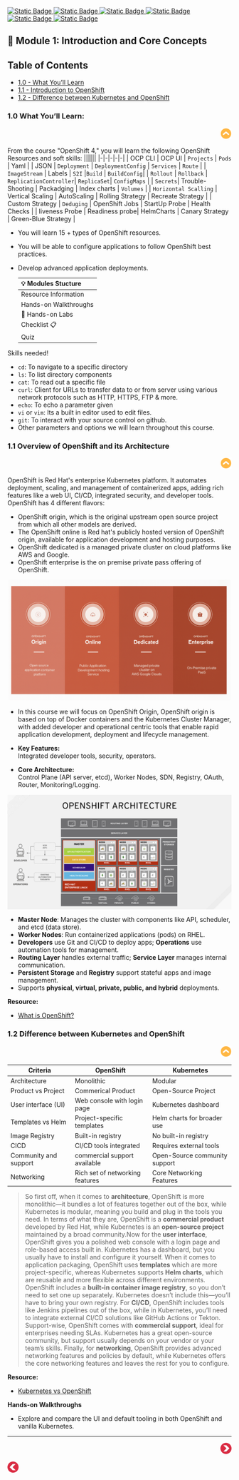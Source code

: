 [![Static Badge](https://img.shields.io/badge/Agenda-green?style=flat&logoSize=auto)
](https://github.com/ocp-workshop-wf/bootcamp/blob/main/Agenda.md) [![Static Badge](https://img.shields.io/badge/CheatSheet-purple?style=flat&logoSize=auto)
](https://github.com/ocp-workshop-wf/bootcamp/blob/main/CheatSheet.md)  [![Static Badge](https://img.shields.io/badge/OCP-CLI-red?style=flat&logoSize=auto)
](https://github.com/ocp-workshop-wf/bootcamp/blob/main/ocpcli-cheatsheet.md)   [![Static Badge](https://img.shields.io/badge/Labs-maroon?style=flat&logoSize=auto)
](https://github.com/ocp-workshop-wf/bootcamp/tree/main/labs-repo)  [![Static Badge](https://img.shields.io/badge/RedHat-OpenShift-maroon?style=flat&logo=Redhat&logoSize=auto)
](https://docs.redhat.com/en/documentation/openshift_container_platform/4.19)   [![Static Badge](https://img.shields.io/badge/Kubernetes-black?style=flat&logo=Kubernetes&logoSize=auto)
](https://kubernetes.io/docs/home/)
## 🔹 Module 1: Introduction and Core Concepts 

## Table of Contents
- [1.0 - What You’ll Learn](#10-what-youll-learn)
- [1.1 - Introduction to OpenShift](#11-overview-of-openshift-and-its-architecture)
- [1.2 - Difference between Kubernetes and OpenShift](#12-difference-between-kubernetes-and-openshift)


### 1.0 What You’ll Learn:

<p align="right">
  <a href="https://github.com/ocp-workshop-wf/bootcamp/tree/main/module1#-module-1-introduction-and-core-concepts" target="_blank">
    <img src="/images/top.png" alt="OpenShift Training" style="width:25px;" />
  </a>
</p>

From the course  "OpenShift 4," you will learn the following OpenShift Resources and soft skills:
||||||
|-|-|-|-|-| 
| OCP CLI | OCP UI | `Projects` | `Pods` | Yaml | 
| JSON | `Deployment` | `DeploymentConfig` | `Services` | `Route` |
| `ImageStream` | Labels | `S2I` |`Build` | `BuildConfig`| 
| `Rollout` | `Rollback` | `ReplicationController`| `ReplicaSet`| `ConfigMaps` |
| `Secrets`| Trouble-Shooting | Packadging | Index charts | `Volumes` | 
| `Horizontal Scalling` | Vertical Scaling | AutoScaling | Rolling Strategy | Recreate Strategy | 
| Custom Strategy | `Deduging` | OpenShift Jobs | StartUp Probe | Health Checks |
| liveness Probe | Readiness probe| HelmCharts | Canary Strategy | Green-Blue Strategy |

- You will learn 15 + types of OpenShift resources.
- You will be able to configure applications to follow OpenShift best practices.
- Develop advanced application deployments.

  |💡 **Modules Stucture** | 
  | -------- |
  | Resource Information  | 
  | Hands-on Walkthroughs |
  | 🔬 Hands-on Labs    | 
  | Checklist 📋|
  | Quiz |

Skills needed!
  - `cd`: To navigate to a specific directory
  - `ls`: To list directory components
  - `cat`: To read out a specific file
  - `curl`: Client for URLs to transfer data to or from server using various network protocols such as HTTP, HTTPS, FTP & more.
  - `echo`: To echo a parameter given
  - `vi` or `vim`: Its a built in editor used to edit files.
  - `git`: To interact with your source control on github.
  - Other parameters and options we will learn throughout this course. 


### 1.1 Overview of OpenShift and its Architecture

<p align="right">
  <a href="https://github.com/ocp-workshop-wf/bootcamp/tree/main/module1#-module-1-introduction-and-core-concepts" target="_blank">
    <img src="/images/top.png" alt="OpenShift Training" style="width:25px;" />
  </a>
</p>

OpenShift is Red Hat's enterprise Kubernetes platform. It automates deployment, scaling, and management of containerized apps, adding rich features like a web UI, CI/CD, integrated security, and developer tools. OpenShift has 4 different flavors: 
- OpenShift origin, which is the original upstream open source project from which all other models are derived. 
- The OpenShift online is Red hat's publicly hosted version of OpenShift origin, available for application development and hosting purposes. 
- OpenShift dedicated is a managed private cluster on cloud platforms like AWS and Google. 
- OpenShift enterprise is the on premise private pass offering of OpenShift.

<p align="center">
<img src="/images/openshift-flavors.png" alt="OpenShift Training" style="width:500px; align="center"/>
</p>

- In this course we will focus on OpenShift Origin, OpenShift origin is based on top of Docker containers and the Kubernetes Cluster Manager, with added developer and operational centric tools that enable rapid application development, deployment and lifecycle management.

- **Key Features:**  
  Integrated developer tools, security, operators.
- **Core Architecture:**  
  Control Plane (API server, etcd), Worker Nodes, SDN, Registry, OAuth, Router, Monitoring/Logging.

<p align="center">
<img src="/images/ocp-arch.png" alt="OpenShift Training"; align="center"/>
</p>

  * **Master Node**: Manages the cluster with components like API, scheduler, and etcd (data store).
  * **Worker Nodes**: Run containerized applications (pods) on RHEL.
  * **Developers** use Git and CI/CD to deploy apps; **Operations** use automation tools for management.
  * **Routing Layer** handles external traffic; **Service Layer** manages internal communication.
  * **Persistent Storage** and **Registry** support stateful apps and image management.
  * Supports **physical, virtual, private, public, and hybrid** deployments.



  **Resource:**  
  - [What is OpenShift?](https://youtu.be/KTN_QBuDplo)


### 1.2 Difference between Kubernetes and OpenShift

<p align="right">
  <a href="https://github.com/ocp-workshop-wf/bootcamp/tree/main/module1#-module-1-introduction-and-core-concepts" target="_blank">
    <img src="/images/top.png" alt="OpenShift Training" style="width:25px;" />
  </a>
</p>

| Criteria | OpenShift | Kubernetes| 
| -------- | --------- | --------- | 
| Architecture | Monolithic | Modular|
| Product vs Project | Commerical Product | Open-Source Project |
| User interface (UI) | Web console with login page | Kubernetes dashboard | 
| Templates vs Helm | Project-specific templates | Helm charts for broader use | 
| Image Registry | Built-in registry | No built-in registry | 
| CICD | CI/CD tools integrated | Requires external tools | 
| Community and support | commercial support available | Open-Source community support|
| Networking | Rich set of networking features | Core Networking Features| 

> So first off, when it comes to **architecture**, OpenShift is more monolithic—it bundles a lot of features together out of the box, while Kubernetes is modular, meaning you build and plug in the tools you need. In terms of what they are, OpenShift is a **commercial product** developed by Red Hat, while Kubernetes is an **open-source project** maintained by a broad community.Now for the **user interface**, OpenShift gives you a polished web console with a login page and role-based access built in. Kubernetes has a dashboard, but you usually have to install and configure it yourself. When it comes to application packaging, OpenShift uses **templates** which are more project-specific, whereas Kubernetes supports **Helm charts**, which are reusable and more flexible across different environments. OpenShift includes a **built-in container image registry**, so you don’t need to set one up separately. Kubernetes doesn’t include this—you’ll have to bring your own registry. For **CI/CD**, OpenShift includes tools like Jenkins pipelines out of the box, while in Kubernetes, you’ll need to integrate external CI/CD solutions like GitHub Actions or Tekton. Support-wise, OpenShift comes with **commercial support**, ideal for enterprises needing SLAs. Kubernetes has a great open-source community, but support usually depends on your vendor or your team’s skills. Finally, for **networking**, OpenShift provides advanced networking features and policies by default, while Kubernetes offers the core networking features and leaves the rest for you to configure. 

**Resource:**  
- [Kubernetes vs OpenShift](https://www.theknowledgeacademy.com/blog/openshift-vs-kubernetes/)

**Hands-on Walkthroughs**  
- Explore and compare the UI and default tooling in both OpenShift and vanilla Kubernetes.

---


<p align="right">
  <a href="https://github.com/ocp-workshop-wf/bootcamp/tree/main/module2" target="_blank">
    <img src="/images/nexticon.webp" alt="OpenShift Training" style="width:25px;" />
  </a>
</p>
<p align="left">
  <a href="https://github.com/ocp-workshop-wf/bootcamp/tree/main" target="_blank">
    <img src="/images/backred1.png" alt="OpenShift Training" style="width:25px;" />
  </a>
</p>
